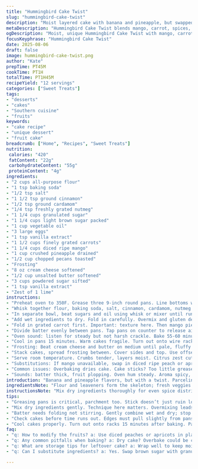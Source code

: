 ```yaml
---
title: "Hummingbird Cake Twist"
slug: "hummingbird-cake-twist"
description: "Moist layered cake with banana and pineapple, but swapped in grated carrot and mango for sweetness and texture. Brown sugar replaced half regular white sugar for depth. Classic warm spices plus cardamom, adding a slight exotic feel. Cream cheese frosting with a dash of lime zest to cut through richness. Cake dense but not heavy, crumb tender, aroma rich and inviting. Bakes until golden, edges pulling slightly from sides in pan. A southern-inspired cake that plays with tradition."
metaDescription: "Hummingbird Cake Twist blends mango, carrot, spices, more. Cream cheese frosting brightens flavors, makes cake unique."
ogDescription: "Moist, unique Hummingbird Cake Twist with mango, carrot, spices. Cream cheese frosting brightens the rich cake for a perfect dessert."
focusKeyphrase: "Hummingbird Cake Twist"
date: 2025-08-06
draft: false
image: hummingbird-cake-twist.png
author: "Kate"
prepTime: PT45M
cookTime: PT1H
totalTime: PT1H45M
recipeYield: "12 servings"
categories: ["Sweet Treats"]
tags:
- "desserts"
- "cakes"
- "Southern cuisine"
- "fruits"
keywords:
- "cake recipe"
- "unique dessert"
- "fruit cake"
breadcrumb: ["Home", "Recipes", "Sweet Treats"]
nutrition: 
 calories: "420"
 fatContent: "22g"
 carbohydrateContent: "55g"
 proteinContent: "4g"
ingredients:
- "2 cups all-purpose flour"
- "1 tsp baking soda"
- "1/2 tsp salt"
- "1 1/2 tsp ground cinnamon"
- "1/2 tsp ground cardamom"
- "1/4 tsp freshly grated nutmeg"
- "1 1/4 cups granulated sugar"
- "1 1/4 cups light brown sugar packed"
- "1 cup vegetable oil"
- "3 large eggs"
- "1 tsp vanilla extract"
- "1 1/2 cups finely grated carrots"
- "1 1/4 cups diced ripe mango"
- "1 cup crushed pineapple drained"
- "1/2 cup chopped pecans toasted"
- "Frosting"
- "8 oz cream cheese softened"
- "1/2 cup unsalted butter softened"
- "3 cups powdered sugar sifted"
- "1 tsp vanilla extract"
- "Zest of 1 lime"
instructions:
- "Preheat oven to 350F. Grease three 9-inch round pans. Line bottoms with parchment. Helps cake release easily. No scrimping here."
- "Whisk together flour, baking soda, salt, cinnamon, cardamom, nutmeg in big bowl. Even spices mean balanced flavor. Don't dump and stir madly; be gentle but thorough."
- "In separate bowl, beat sugars and oil using whisk or mixer until runny. No grainy sugar chunks. Incorporate eggs one at a time for smooth mix. Beat in vanilla. Should look shiny, not dull."
- "Add wet ingredients to dry. Fold in carefully. Overmix and gluten develops making crumb tough. Stop as soon as combined. Batter thick but scoopable, with flecks of spices and fruit."
- "Fold in grated carrot first. Important: texture here. Then mango pieces, then pineapple. Last, fold in toasted pecans sparingly. Too many nuts? Cake will crumble under pressure."
- "Divide batter evenly between pans. Tap pans on counter to release air bubbles. Smooth tops with offset spatula. Should settle quickly, no gaps."
- "Oven sound: listen for steady but not harsh crackle. Bake 55-60 minutes. Visual cues in final 10: edges pulling slightly, toothpick with moist crumbs but no raw batter. Jiggle gently– center should wobble very little."
- "Cool in pans 15 minutes. Warm cakes fragile. Turn out onto wire racks. Peel parchment. Cool completely before frosting. If frosting warm cake, cream cheese melts and slides off. Not fun. Let patience win."
- "Frosting: Beat cream cheese and butter on medium until pale, fluffy. Add vanilla and lime zest. Gradually add powdered sugar until thick but spreadable. Taste here, brightness of lime prevents cloying sweetness."
- "Stack cakes, spread frosting between. Cover sides and top. Use offset spatula, press gently to avoid crumbs rising to surface. Chill briefly for easier slicing."
- "Serve room temperature. Crumbs tender, layers moist. Citrus zest cuts richness. Pecans give crunch– contrast welcome. Store covered in fridge, brings frosting firmness."
- "Substitutions: If mango unavailable, swap in diced ripe peach or apricot. No pineapple? Use canned crushed pear with juice drained. Brown sugar adds molasses note, all granulated sugar will flatten flavor, but can work if necessary. Veg oil best for moisture, melted butter changes texture, so adjust accordingly."
- "Common issues: Overbaking dries cake. Cake sticks? Too little grease or no parchment. Lumpy batter? Add wet ingredients slowly. Frosting too soft? Chill cream cheese and butter first. If cake sinks, check baking soda freshness."
- "Sounds: batter thick, fruit plopping. Oven hum steady. Aroma spicy, sweet fruity. Cooling cake– faint steam. Frosting smooth, zesty smell. Cake slice with slight crumble. Crunch of pecans."
introduction: "Banana and pineapple flavors, but with a twist. Parceling in mango and carrot adds texture you might not expect. Why deviate? Moisture, sweetness, and that little surprise bite. Brown sugar rounds out the sugary edge. Cardamom sneaks in with warmth and a hint of something unfamiliar, tames all the sweetness. Cream cheese frosting brightened by lime zest cuts richness like a sharp knife. No fragile cake cave-ins here. Watch for golden edges pulling, toothpick tests aren't gospel. Smell cinnamon sweetness as it bakes, dough thick with fruit bits. Frosting gives a creamy, tart finish. Storage? Fridge keeps frosting firm; room temp lets cake breathe. Testing for doneness by look and touch over watch keeps you in tune with what's happening."
ingredientsNote: "Flour and leaveners form the skeleton; fresh veggies and fruit add moisture and interest. Grated carrot adds subtle veggie earthiness and fiber. Mango replaces traditional banana for a different kind of sweetness, more tropical. Brown sugar balances white, gives chewiness and darker notes. Spices critical–cinnamon is foundation but cardamom and nutmeg elevate complexity. Toasting pecans intensifies nuttiness, plays with texture contrast. Cream cheese frosting isn’t just sweet; lime zest slices through it, prevents heaviness. Can swap mango for peach or apricot if needed; pineapple can become drained pear if emergency. Use vegetable oil for moist crumb; avoid buttery substitutes unless ready to adjust texture. No shortcuts on greasing pans and parchment, will save headaches."
instructionsNote: "Mix dry ingredients thoroughly for even spice distribution but don’t overbeat once wet added to flour; tough cake follows. Eggs added incrementally to sugar-oil blend ensures a glossy texture. Folding in fruits last prevents mush, maintaining chunks for interest. Dividing batter evenly means layers bake uniformly. Tapping pans removes trapped air and prevents tunneling. Bake at 350F, but watch edges for slight pull away from pan and toothpick tests with moist crumbs promise fragile balance. Cooling immediately in pan softens cake; slight waiting before removal helps prevent breakage. Frost with chilled cream cheese base beaten to fluffy consistency; lime zest forced through surfaces flavor without overpowering. Stack carefully, chill briefly for firm assembly. Problems with soggy cake? Juice not drained properly. Dense crumb? Over mix or too much liquid. Learn smells, sights, and sounds of baking–more reliable than times alone."
tips:
- "Greasing pans is critical, parchment too. Stick doesn’t just ruin looks; texture suffers. Use enough oil or butter—don’t skimp."
- "Mix dry ingredients gently. Technique here matters. Overmixing leads to chewiness. Eggs should add luster when incorporated one at a time."
- "Batter needs folding not stirring. Gently combine wet and dry; stop as soon as no flour streaks remain. Fruit chunks should still be visible."
- "Check cakes before time runs out. Edges must pull slightly from pans, get that golden look. Toothpick test? Moist crumbs but no goo."
- "Cool cakes properly. Turn out onto racks 15 minutes after baking. Parchment comes off easily then. Only frost when cakes are cool."
faq:
- "q: How to modify the fruits? a: Use diced peaches or apricots in place of mango. Pears work too if pineapple’s not around. Important to drain juice well."
- "q: Any common pitfalls when baking? a: Dry cake? Overbake could be culprit. Sticking? Not enough grease or parchment—test before you bake."
- "q: What are storage tips for leftover cake? a: Wrap well to keep moisture in. Refrigerate to maintain frosting structure. Serve at room temperature for best taste."
- "q: Can I substitute ingredients? a: Yes. Swap brown sugar with granulated, but flavor changes. Olive oil could work in place of vegetable oil if necessary."

---
```

